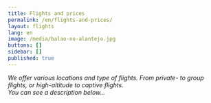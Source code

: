 ```yaml
---
title: Flights and prices
permalink: /en/flights-and-prices/
layout: flights
lang: en
image: /media/balao-no-alantejo.jpg
buttons: []
sidebar: []
published: true
---
```

_We offer various locations and type of flights. From private- to group flights, or high-altitude to captive flights._\
_You can see a description below..._
